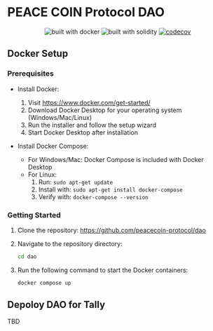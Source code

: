 # PEACE COIN Protocol DAO

<div align="center">

![built with docker](https://img.shields.io/badge/built%20with-docker-blue)
![built with solidity](https://img.shields.io/badge/built%20with-solidity-blue)
[![codecov](https://codecov.io/gh/peacecoin-protocol/dao/branch/main/graph/badge.svg)](https://codecov.io/gh/peacecoin-protocol/dao)

</div>

## Docker Setup

### Prerequisites

- Install Docker:

  1. Visit https://www.docker.com/get-started/
  2. Download Docker Desktop for your operating system (Windows/Mac/Linux)
  3. Run the installer and follow the setup wizard
  4. Start Docker Desktop after installation

- Install Docker Compose:
  - For Windows/Mac: Docker Compose is included with Docker Desktop
  - For Linux:
    1. Run: `sudo apt-get update`
    2. Install with: `sudo apt-get install docker-compose`
    3. Verify with: `docker-compose --version`

### Getting Started

1. Clone the repository:
   https://github.com/peacecoin-protocol/dao

2. Navigate to the repository directory:

   ```bash
   cd dao
   ```

3. Run the following command to start the Docker containers:
   ```bash
   docker compose up
   ```

## Depoloy DAO for Tally

TBD
